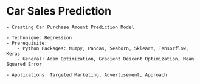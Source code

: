 # Car Sales Prediction

	- Creating Car Purchase Amount Prediction Model 
	
	- Technnique: Regression
	- Prerequisite: 
		- Python Packages: Numpy, Pandas, Seaborn, Sklearn, Tensorflow, Keras
		- General: Adam Optimization, Gradient Descent Optimization, Mean Squared Error
		
	- Applications: Targeted Marketing, Advertisement, Approach

	

    
    
